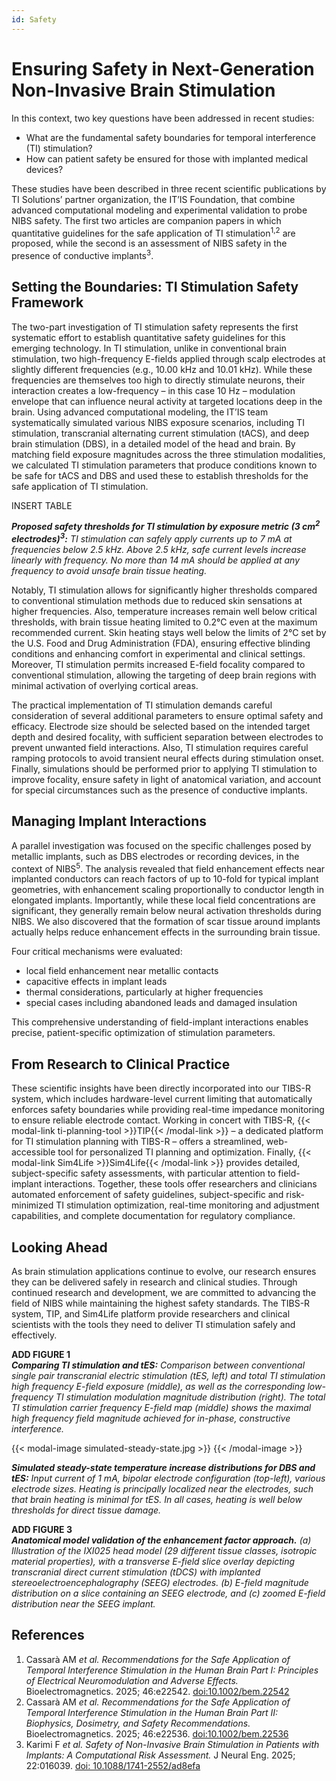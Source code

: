 ```yaml
---
id: Safety
---
```

# Ensuring Safety in Next-Generation Non-Invasive Brain Stimulation

In this context, two key questions have been addressed in recent studies:
- What are the fundamental safety boundaries for temporal interference (TI) stimulation?
- How can patient safety be ensured for those with implanted medical devices?

These studies have been described in three recent scientific publications by TI Solutions’ partner organization, the IT’IS Foundation, that combine advanced computational modeling and experimental validation to probe NIBS safety. The first two articles are companion papers in which quantitative guidelines for the safe application of TI stimulation<sup>1,2</sup> are proposed, while the second is an assessment of NIBS safety in the presence of conductive implants<sup>3</sup>.

## Setting the Boundaries: TI Stimulation Safety Framework

The two-part investigation of TI stimulation safety represents the first systematic effort to establish quantitative safety guidelines for this emerging technology. In TI stimulation, unlike in conventional brain stimulation, two high-frequency E-fields applied through scalp electrodes at slightly different frequencies (e.g., 10.00 kHz and 10.01 kHz). While these frequencies are themselves too high to directly stimulate neurons, their interaction creates a low-frequency – in this case 10 Hz – modulation envelope that can influence neural activity at targeted locations deep in the brain. Using advanced computational modeling, the IT’IS team systematically simulated various NIBS exposure scenarios, including TI stimulation, transcranial alternating current stimulation (tACS), and deep brain stimulation (DBS), in a detailed model of the head and brain. By matching field exposure magnitudes across the three stimulation modalities, we calculated TI stimulation parameters that produce conditions known to be safe for tACS and DBS and used these to establish thresholds for the safe application of TI stimulation.

INSERT TABLE

***Proposed safety thresholds for TI stimulation by exposure metric (3 cm<sup>2</sup> electrodes)<sup>3</sup>:** TI stimulation can safely apply currents up to 7 mA at frequencies below 2.5 kHz. Above 2.5 kHz, safe current levels increase linearly with frequency. No more than 14 mA should be applied at any frequency to avoid unsafe brain tissue heating.*

Notably, TI stimulation allows for significantly higher thresholds compared to conventional stimulation methods due to reduced skin sensations at higher frequencies. Also, temperature increases remain well below critical thresholds, with brain tissue heating limited to 0.2°C even at the maximum recommended current. Skin heating stays well below the limits of 2°C set by the U.S. Food and Drug Administration (FDA), ensuring effective blinding conditions and enhancing comfort in experimental and clinical settings. Moreover, TI stimulation permits increased E-field focality compared to conventional stimulation, allowing the targeting of deep brain regions with minimal activation of overlying cortical areas.

The practical implementation of TI stimulation demands careful consideration of several additional parameters to ensure optimal safety and efficacy. Electrode size should be selected based on the intended target depth and desired focality, with sufficient separation between electrodes to prevent unwanted field interactions. Also, TI stimulation requires careful ramping protocols to avoid transient neural effects during stimulation onset. Finally, simulations should be performed prior to applying TI stimulation to improve focality, ensure safety in light of anatomical variation, and account for special circumstances such as the presence of conductive implants.

## Managing Implant Interactions

A parallel investigation was focused on the specific challenges posed by metallic implants, such as DBS electrodes or recording devices, in the context of NIBS<sup>5</sup>. The analysis revealed that field enhancement effects near implanted conductors can reach factors of up to 10-fold for typical implant geometries, with enhancement scaling proportionally to conductor length in elongated implants. Importantly, while these local field concentrations are significant, they generally remain below neural activation thresholds during NIBS. We also discovered that the formation of scar tissue around implants actually helps reduce enhancement effects in the surrounding brain tissue.

Four critical mechanisms were evaluated:
- local field enhancement near metallic contacts
- capacitive effects in implant leads
- thermal considerations, particularly at higher frequencies
- special cases including abandoned leads and damaged insulation

This comprehensive understanding of field-implant interactions enables precise, patient-specific optimization of stimulation parameters.

## From Research to Clinical Practice

These scientific insights have been directly incorporated into our TIBS-R system, which includes hardware-level current limiting that automatically enforces safety boundaries while providing real-time impedance monitoring to ensure reliable electrode contact. Working in concert with TIBS-R, {{< modal-link ti-planning-tool >}}TIP{{< /modal-link >}} – a dedicated platform for TI stimulation planning with TIBS-R – offers a streamlined, web-accessible tool for personalized TI planning and optimization. Finally, {{< modal-link Sim4Life >}}Sim4Life{{< /modal-link >}} provides detailed, subject-specific safety assessments, with particular attention to field-implant interactions. Together, these tools offer researchers and clinicians automated enforcement of safety guidelines, subject-specific and risk-minimized TI stimulation optimization, real-time monitoring and adjustment capabilities, and complete documentation for regulatory compliance.

## Looking Ahead

As brain stimulation applications continue to evolve, our research ensures they can be delivered safely in research and clinical studies. Through continued research and development, we are committed to advancing the field of NIBS while maintaining the highest safety standards. The TIBS-R system, TIP, and Sim4Life platform provide researchers and clinical scientists with the tools they need to deliver TI stimulation safely and effectively.

**ADD FIGURE 1**  
***Comparing TI stimulation and tES:** Comparison between conventional single pair transcranial electric stimulation (tES, left) and total TI stimulation high frequency E-field exposure (middle), as well as the corresponding low-frequency TI stimulation modulation magnitude distribution (right). The total TI stimulation carrier frequency E-field map (middle) shows the maximal high frequency field magnitude achieved for in-phase, constructive interference.*


{{< modal-image simulated-steady-state.jpg >}}
{{< /modal-image >}}  

***Simulated steady-state temperature increase distributions for DBS and tES:** Input current of 1 mA, bipolar electrode configuration (top-left), various electrode sizes. Heating is principally localized near the electrodes, such that brain heating is minimal for tES. In all cases, heating is well below thresholds for direct tissue damage.*


**ADD FIGURE 3**  
***Anatomical model validation of the enhancement factor approach.** (a) Illustration of the IXI025 head model (29 different tissue classes, isotropic material properties), with a transverse E-field slice overlay depicting transcranial direct current stimulation (tDCS) with implanted stereoelectroencephalography (SEEG) electrodes. (b) E-field magnitude distribution on a slice containing an SEEG electrode, and (c) zoomed E-field distribution near the SEEG implant.*


## References

1. Cassarà AM *et al. Recommendations for the Safe Application of Temporal Interference Stimulation in the Human Brain Part I: Principles of Electrical Neuromodulation and Adverse Effects.* Bioelectromagnetics. 2025; 46:e22542. [doi:10.1002/bem.22542](https://onlinelibrary.wiley.com/doi/full/10.1002/bem.22542)
2. Cassarà AM *et al. Recommendations for the Safe Application of Temporal Interference Stimulation in the Human Brain Part II: Biophysics, Dosimetry, and Safety Recommendations.* Bioelectromagnetics. 2025; 46:e22536. [doi:10.1002/bem.22536](https://onlinelibrary.wiley.com/doi/full/10.1002/bem.22536)
3. Karimi F *et al. Safety of Non-Invasive Brain Stimulation in Patients with Implants: A Computational Risk Assessment.* J Neural Eng. 2025; 22:016039. [doi: 10.1088/1741-2552/ad8efa](https://iopscience.iop.org/article/10.1088/1741-2552/ad8efa)
